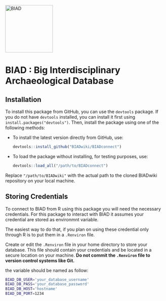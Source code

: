 <a href="http://biadwiki.org/"><img src="https://biadwiki.org/biad.logo.png" alt="BIAD" height="150"/></a>

# BIAD : Big Interdisciplinary Archaeological Database

## Installation

To install this package from GitHub, you can use the `devtools` package. If you do not have `devtools` installed, you can install it first using `install.packages("devtools")`. Then, install the package using one of the following methods:

- To install the latest version directly from GitHub, use:
  ```R
  devtools::install_github("BIADwiki/BIADconnect")
  ```

- To load the package without installing, for testing purposes, use:
  ```R
  devtools::load_all("/path/to/BIADconnect")
  ```

Replace `"/path/to/BIADwiki"` with the actual path to the cloned BIADwiki repository on your local machine.

## Storing Credentials

To  connect to BIAD from R using this package you will need the necessary credentials. For this package to interact with BIAD it assumes your credential are stored as environmnt variable.

The easiest way to do that, if you plan on using these credential only through  R is to put them in a `.Renviron` file.

Create or edit the `.Renviron` file in your home directory to store your database. This file should contain your credentials and be located in a secure location on your machine. **Do not commit the `.Renviron` file to version control systems like Git.**

the variable should be named as follow:

```bash
BIAD_DB_USER='your_database_username'
BIAD_DB_PASS='your_database_password'
BIAD_DB_HOST='hostname'
BIAD_DB_PORT=1234
```

